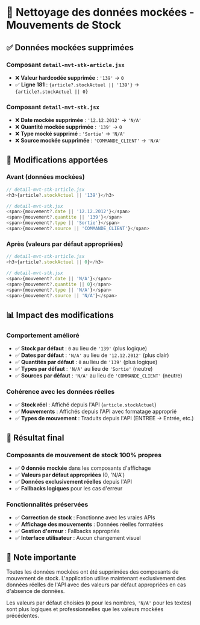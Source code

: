 # 🧹 Nettoyage des données mockées - Mouvements de Stock

## ✅ **Données mockées supprimées**

### **Composant `detail-mvt-stk-article.jsx`**
- ❌ **Valeur hardcodée supprimée** : `'139'` → `0`
- ✅ **Ligne 181** : `{article?.stockActuel || '139'}` → `{article?.stockActuel || 0}`

### **Composant `detail-mvt-stk.jsx`**
- ❌ **Date mockée supprimée** : `'12.12.2012'` → `'N/A'`
- ❌ **Quantité mockée supprimée** : `'139'` → `0`
- ❌ **Type mocké supprimé** : `'Sortie'` → `'N/A'`
- ❌ **Source mockée supprimée** : `'COMMANDE_CLIENT'` → `'N/A'`

## 🔧 **Modifications apportées**

### **Avant (données mockées)**
```javascript
// detail-mvt-stk-article.jsx
<h3>{article?.stockActuel || '139'}</h3>

// detail-mvt-stk.jsx
<span>{mouvement?.date || '12.12.2012'}</span>
<span>{mouvement?.quantite || '139'}</span>
<span>{mouvement?.type || 'Sortie'}</span>
<span>{mouvement?.source || 'COMMANDE_CLIENT'}</span>
```

### **Après (valeurs par défaut appropriées)**
```javascript
// detail-mvt-stk-article.jsx
<h3>{article?.stockActuel || 0}</h3>

// detail-mvt-stk.jsx
<span>{mouvement?.date || 'N/A'}</span>
<span>{mouvement?.quantite || 0}</span>
<span>{mouvement?.type || 'N/A'}</span>
<span>{mouvement?.source || 'N/A'}</span>
```

## 📊 **Impact des modifications**

### **Comportement amélioré**
- ✅ **Stock par défaut** : `0` au lieu de `'139'` (plus logique)
- ✅ **Dates par défaut** : `'N/A'` au lieu de `'12.12.2012'` (plus clair)
- ✅ **Quantités par défaut** : `0` au lieu de `'139'` (plus logique)
- ✅ **Types par défaut** : `'N/A'` au lieu de `'Sortie'` (neutre)
- ✅ **Sources par défaut** : `'N/A'` au lieu de `'COMMANDE_CLIENT'` (neutre)

### **Cohérence avec les données réelles**
- ✅ **Stock réel** : Affiché depuis l'API (`article.stockActuel`)
- ✅ **Mouvements** : Affichés depuis l'API avec formatage approprié
- ✅ **Types de mouvement** : Traduits depuis l'API (ENTREE → Entrée, etc.)

## 🎯 **Résultat final**

### **Composants de mouvement de stock 100% propres**
- ✅ **0 donnée mockée** dans les composants d'affichage
- ✅ **Valeurs par défaut appropriées** (0, 'N/A')
- ✅ **Données exclusivement réelles** depuis l'API
- ✅ **Fallbacks logiques** pour les cas d'erreur

### **Fonctionnalités préservées**
- ✅ **Correction de stock** : Fonctionne avec les vraies APIs
- ✅ **Affichage des mouvements** : Données réelles formatées
- ✅ **Gestion d'erreur** : Fallbacks appropriés
- ✅ **Interface utilisateur** : Aucun changement visuel

## 📝 **Note importante**

Toutes les données mockées ont été supprimées des composants de mouvement de stock. L'application utilise maintenant exclusivement des données réelles de l'API avec des valeurs par défaut appropriées en cas d'absence de données.

Les valeurs par défaut choisies (`0` pour les nombres, `'N/A'` pour les textes) sont plus logiques et professionnelles que les valeurs mockées précédentes.
